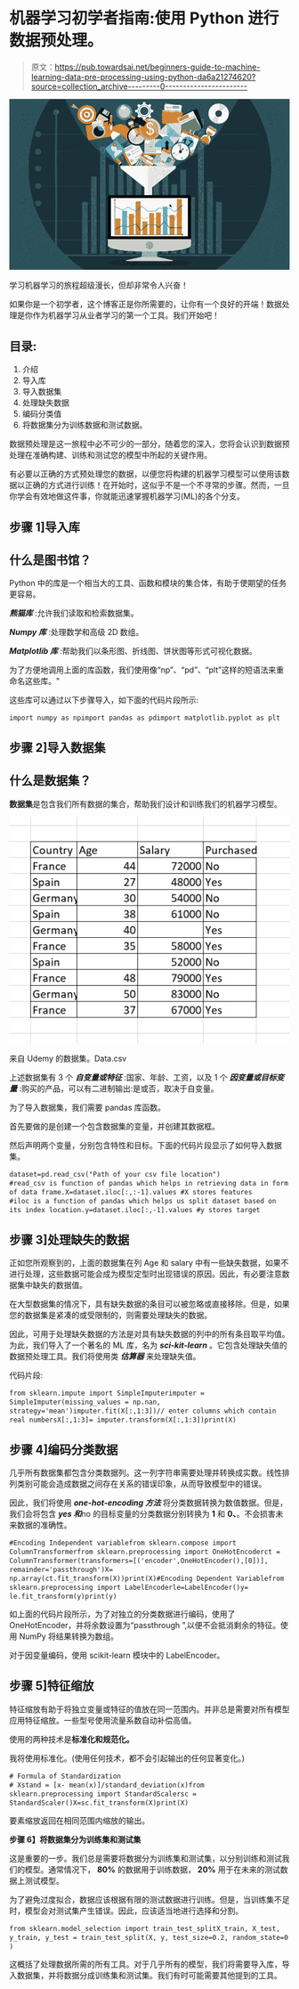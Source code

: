 # 机器学习初学者指南:使用 Python 进行数据预处理。

> 原文：<https://pub.towardsai.net/beginners-guide-to-machine-learning-data-pre-processing-using-python-da6a21274620?source=collection_archive---------0----------------------->

![](img/26ec8d38f6d39c149c77336eaca5a44c.png)

学习机器学习的旅程超级漫长，但却非常令人兴奋！

如果你是一个初学者，这个博客正是你所需要的，让你有一个良好的开端！数据处理是你作为机器学习从业者学习的第一个工具。我们开始吧！

## 目录:

1.  介绍
2.  导入库
3.  导入数据集
4.  处理缺失数据
5.  编码分类值
6.  将数据集分为训练数据和测试数据。

数据预处理是这一旅程中必不可少的一部分，随着您的深入，您将会认识到数据预处理在准确构建、训练和测试您的模型中所起的关键作用。

有必要以正确的方式预处理您的数据，以便您将构建的机器学习模型可以使用该数据以正确的方式进行训练！在开始时，这似乎不是一个不寻常的步骤。然而，一旦你学会有效地做这件事，你就能迅速掌握机器学习(ML)的各个分支。

## 步骤 1]导入库

## 什么是图书馆？

Python 中的库是一个相当大的工具、函数和模块的集合体，有助于使期望的任务更容易。

***熊猫库*** :允许我们读取和检索数据集。

***Numpy 库*** :处理数学和高级 2D 数组。

***Matplotlib 库*** :帮助我们以条形图、折线图、饼状图等形式可视化数据。

为了方便地调用上面的库函数，我们使用像“np”、“pd”、“plt”这样的短语法来重命名这些库。"

这些库可以通过以下步骤导入，如下面的代码片段所示:

```
import numpy as npimport pandas as pdimport matplotlib.pyplot as plt
```

## 步骤 2]导入数据集

## 什么是数据集？

**数据集**是包含我们所有数据的集合，帮助我们设计和训练我们的机器学习模型。

![](img/4ee003daee842fa302c688f638acbafd.png)

来自 Udemy 的数据集。Data.csv

上述数据集有 3 个 ***自变量或特征*** :国家、年龄、工资，以及 1 个 ***因变量或目标变量*** :购买的产品，可以有二进制输出:是或否，取决于自变量。

为了导入数据集，我们需要 pandas 库函数。

首先要做的是创建一个包含数据集的变量，并创建其数据框。

然后声明两个变量，分别包含特性和目标。下面的代码片段显示了如何导入数据集。

```
dataset=pd.read_csv("Path of your csv file location") 
#read_csv is function of pandas which helps in retrieving data in form of data frame.X=dataset.iloc[:,:-1].values #X stores features
#iloc is a function of pandas which helps us split dataset based on its index location.y=dataset.iloc[:,-1].values #y stores target
```

## 步骤 3]处理缺失的数据

正如您所观察到的，上面的数据集在列 Age 和 salary 中有一些缺失数据，如果不进行处理，这些数据可能会成为模型定型时出现错误的原因。因此，有必要注意数据集中缺失的数据值。

在大型数据集的情况下，具有缺失数据的条目可以被忽略或直接移除。但是，如果您的数据集是紧凑的或受限制的，则需要处理缺失的数据。

因此，可用于处理缺失数据的方法是对具有缺失数据的列中的所有条目取平均值。为此，我们导入了一个著名的 ML 库，名为 ***sci-kit-learn*** 。它包含处理缺失值的数据预处理工具。我们将使用类 ***估算器*** 来处理缺失值。

代码片段:

```
from sklearn.impute import SimpleImputerimputer = SimpleImputer(missing_values = np.nan, strategy='mean')imputer.fit(X[:,1:3])// enter columns which contain real numbersX[:,1:3]= imputer.transform(X[:,1:3])print(X)
```

## 步骤 4]编码分类数据

几乎所有数据集都包含分类数据列。这一列字符串需要处理并转换成实数。线性排列类别可能会造成数据之间存在关系的错误印象，从而导致模型中的错误。

因此，我们将使用 ***one-hot-encoding 方法*** 将分类数据转换为数值数据。但是，我们会将包含 ***yes 和***no 的目标变量的分类数据分别转换为 **1** 和 **0、**。不会损害未来数据的准确性。

```
#Encoding Independent variablefrom sklearn.compose import ColumnTransformerfrom sklearn.preprocessing import OneHotEncoderct = ColumnTransformer(transformers=[('encoder',OneHotEncoder(),[0])], remainder='passthrough')X= np.array(ct.fit_transform(X))print(X)#Encoding Dependent Variablefrom sklearn.preprocessing import LabelEncoderle=LabelEncoder()y= le.fit_transform(y)print(y)
```

如上面的代码片段所示，为了对独立的分类数据进行编码，使用了 OneHotEncoder，并将余数设置为“passthrough ”,以便不会抵消剩余的特征。使用 NumPy 将结果转换为数组。

对于因变量编码，使用 scikit-learn 模块中的 LabelEncoder。

## 步骤 5]特征缩放

特征缩放有助于将独立变量或特征的值放在同一范围内。并非总是需要对所有模型应用特征缩放。一些型号使用流量系数自动补偿高值。

使用的两种技术是**标准化和规范化。**

我将使用标准化。(使用任何技术，都不会引起输出的任何显著变化。)

```
# Formula of Standardization 
# Xstand = [x- mean(x)]/standard_deviation(x)from sklearn.preprocessing import StandardScalersc = StandardScaler()X=sc.fit_transform(X)print(X)
```

要素缩放返回在相同范围内缩放的输出。

**步骤 6】将数据集分为训练集和测试集**

这是重要的一步。我们总是需要将数据分为训练集和测试集，以分别训练和测试我们的模型。通常情况下， **80%** 的数据用于训练数据， **20%** 用于在未来的测试数据上测试模型。

为了避免过度拟合，数据应该根据有限的测试数据进行训练。但是，当训练集不足时，模型会对测试集产生错误。因此，应该适当地进行选择和分割。

```
from sklearn.model_selection import train_test_splitX_train, X_test, y_train, y_test = train_test_split(X, y, test_size=0.2, random_state=0 )
```

这概括了处理数据所需的所有工具。对于几乎所有的模型，我们将需要导入库，导入数据集，并将数据分成训练集和测试集。我们有时可能需要其他提到的工具。